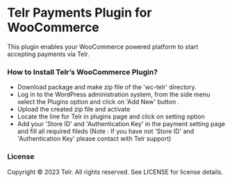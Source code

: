 # Telr Payments Plugin for WooCommerce #

This plugin enables your WooCommerce powered platform to start accepting payments via Telr.

### How to Install Telr’s WooCommerce Plugin? ###

* Download package and make zip file of the 'wc-telr' directory.
* Log in to the WordPress administration system, from the side menu select the Plugins option and click on 'Add New' button .
* Upload the created zip file and activate
* Locate the line for Telr in plugins page and click on setting option
* Add your 'Store ID' and 'Authentication Key' in the payment setting page and fill all required fileds (Note : If you have not 'Store ID' and 'Authentication Key' please contact with Telr support)

### License ###

Copyright © 2023 Telr. All rights reserved. See LICENSE for license details.
